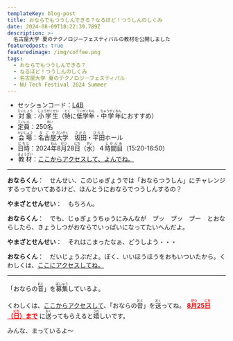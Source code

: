 ```yaml
---
templateKey: blog-post
title: おならでもつうしんできる？なるほど！つうしんのしくみ
date: 2024-08-09T18:22:39.789Z
description: >-
  名古屋大学 夏のテクノロジーフェスティバルの教材を公開しました
featuredpost: true
featuredimage: /img/coffee.png
tags:
  - おならでもつうしんできる？
  - なるほど！つうしんのしくみ
  - 名古屋大学 夏のテクノロジーフェスティバル
  - NU Tech Festival 2024 Summer
---
```


- セッションコード：[L4B](https://tech.imass.nagoya-u.ac.jp/lecture.html#L4B)
- <ruby>対象<rt>たいしょう</rt></ruby>：<ruby>小学生<rt>しょうがくせい</rt></ruby>（<ruby>特<rt>とく</rt></ruby>に<ruby>低学年<rt>ていがくねん</rt></ruby>・<ruby>中学年<rt>ちゅうがくねん</rt></ruby>におすすめ）
- <ruby>定員<rt>ていいん</rt></ruby>：250<ruby>名<rt>めい</rt></ruby>
- <ruby>会場<rt>かいじょう</rt></ruby>：<ruby>名古屋<rt>なごや</rt></ruby><ruby>大学<rt>だいがく</rt></ruby>　<ruby>坂田<rt>さかた</rt></ruby>・<ruby>平田<rt>ひらた</rt></ruby>ホール
- <ruby>日時<rt>にちじ</rt></ruby>：2024<ruby>年<rt>ねん</rt></ruby>8<ruby>月<rt>がつ</rt></ruby>28<ruby>日<rt>にち</rt></ruby>（<ruby>水<rt>すい</rt></ruby>）４<ruby>時間目<rt>じかんめ</rt></ruby>（15:20-16:50）
- <ruby>教材<rt>きょうざい</rt></ruby>：[ここからアクセスして、よんでね。](../../research/OER/onara/)
----

**おならくん**：　せんせい、このじゅぎょうでは「おならつうしん」にチャレンジするってかいてあるけど、ほんとうにおならでつうしんするの？

**やまざとせんせい**：　もちろん。

**おならくん**：　でも、じゅぎょうちゅうにみんなが　プッ　プッ　プー　とおならしたら、きょうしつがおならでいっぱいになってたいへんだよ。

**やまざとせんせい**：　それはこまったなぁ、どうしよう・・・

**おならくん**：　だいじょうぶだよ。ぼく、いいほうほうをおもいついたから。くわしくは、[ここにアクセスしてね。](../../research/OER/onara/)

---

「おならの<ruby>音<rt>おと</rt></ruby>」を<ruby>募集<rt>ぼしゅう</rt></ruby>しているよ。

くわしくは、[ここからアクセスして](../../research/OER/onara/)、「おならの<ruby>音<rt>おと</rt></ruby>」を<ruby>送<rt>おく</rt></ruby>ってね。
<span style="color: red; font-weight: bold; text-decoration: underline;">8<ruby>月<rt>がつ</rt></ruby>25<ruby>日<rt>にち</rt></ruby>（<ruby>日<rt>にち</rt></ruby>）まで</span> に<ruby>送<rt>おく</rt></ruby>ってもらえると<ruby>嬉<rt>うれ</rt></ruby>しいです。

みんな、まっているよ〜
